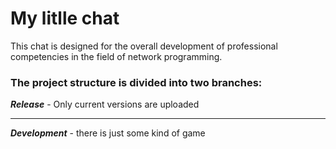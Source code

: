 # My litlle chat

This chat is designed for the overall development of professional competencies in the field of network programming.

### The project structure is divided into two branches:
***Release*** - Only current versions are uploaded
***
***Development*** - there is just some kind of game
